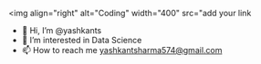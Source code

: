   <img align="right" alt="Coding" width="400" src="add your link 

- 👋 Hi, I’m @yashkants
- 👀 I’m interested in Data Science
- 📫 How to reach me yashkantsharma574@gmail.com

<!---
yashkants/yashkants is a ✨ special ✨ repository because its `README.md` (this file) appears on your GitHub profile.
You can click the Preview link to take a look at your changes.
--->
